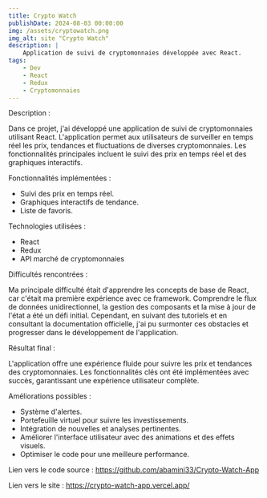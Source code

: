 ```yaml
---
title: Crypto Watch
publishDate: 2024-08-03 00:00:00
img: /assets/cryptowatch.png
img_alt: site "Crypto Watch"
description: |
    Application de suivi de cryptomonnaies développée avec React.
tags:
    - Dev
    - React
    - Redux
    - Cryptomonnaies
---
```


Description :

Dans ce projet, j'ai développé une application de suivi de cryptomonnaies utilisant React. L'application permet aux utilisateurs de surveiller en temps réel les prix, tendances et fluctuations de diverses cryptomonnaies. Les fonctionnalités principales incluent le suivi des prix en temps réel et des graphiques interactifs.

Fonctionnalités implémentées :

-   Suivi des prix en temps réel.
-   Graphiques interactifs de tendance.
-   Liste de favoris.

Technologies utilisées :

-   React
-   Redux
-   API marché de cryptomonnaies

Difficultés rencontrées :

Ma principale difficulté était d'apprendre les concepts de base de React, car c'était ma première expérience avec ce framework. Comprendre le flux de données unidirectionnel, la gestion des composants et la mise à jour de l'état a été un défi initial. Cependant, en suivant des tutoriels et en consultant la documentation officielle, j'ai pu surmonter ces obstacles et progresser dans le développement de l'application.

Résultat final :

L'application offre une expérience fluide pour suivre les prix et tendances des cryptomonnaies. Les fonctionnalités clés ont été implémentées avec succès, garantissant une expérience utilisateur complète.

Améliorations possibles :

-   Système d'alertes.
-   Portefeuille virtuel pour suivre les investissements.
-   Intégration de nouvelles et analyses pertinentes.
-   Améliorer l'interface utilisateur avec des animations et des effets visuels.
-   Optimiser le code pour une meilleure performance.

Lien vers le code source : https://github.com/abamini33/Crypto-Watch-App

Lien vers le site : https://crypto-watch-app.vercel.app/
